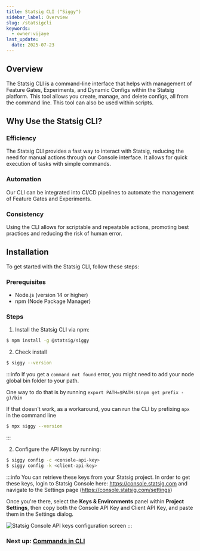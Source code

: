 ```yaml
---
title: Statsig CLI ("Siggy")
sidebar_label: Overview
slug: /statsigcli
keywords:
  - owner:vijaye
last_update:
  date: 2025-07-23
---
```


## Overview

The Statsig CLI is a command-line interface that helps with management of Feature Gates, Experiments, and Dynamic Configs within the Statsig platform. This tool allows you create, manage, and delete configs, all from the command line.  This tool can also be used within scripts.

## Why Use the Statsig CLI?

### Efficiency
The Statsig CLI provides a fast way to interact with Statsig, reducing the need for manual actions through our Console interface. It allows for quick execution of tasks with simple commands.

### Automation
Our CLI can be integrated into CI/CD pipelines to automate the management of Feature Gates and Experiments.

### Consistency
Using the CLI allows for scriptable and repeatable actions, promoting best practices and reducing the risk of human error.

## Installation

To get started with the Statsig CLI, follow these steps:

### Prerequisites
* Node.js (version 14 or higher)
* npm (Node Package Manager)

### Steps
1. Install the Statsig CLI via npm:

``` bash
$ npm install -g @statsig/siggy
```

2. Check install

``` bash
$ siggy --version
```

:::info
If you get a `command not found` error, you might need to add your node global bin folder to your path.

One way to do that is by running `export PATH=$PATH:$(npm get prefix -g)/bin`

If that doesn't work, as a workaround, you can run the CLI by prefixing `npx` in the command line

``` bash
$ npx siggy --version
```

:::

2. Configure the API keys by running:

``` bash
$ siggy config -c <console-api-key>
$ siggy config -k <client-api-key>
```

:::info
You can retrieve these keys from your Statsig project.  In order to get these keys, login to Statsig Console here: https://console.statsig.com and navigate to the Settings page (https://console.statsig.com/settings)

Once you're there, select the **Keys & Environments** panel within **Project Settings**, then copy both the Console API Key and Client API Key, and paste them in the Settings dialog.

![Statsig Console API keys configuration screen](https://github.com/statsig-io/.github/assets/74588208/754cc245-1821-4f75-a87d-08b536422587)
:::


### Next up: [Commands in CLI](/statsigcli/commands)
